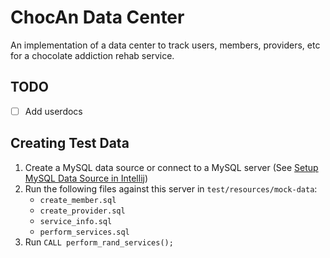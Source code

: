 # ChocAn Data Center

An implementation of a data center to track users, members, providers, etc
for a chocolate addiction rehab service.

## TODO
- [ ] Add userdocs


## Creating Test Data
1. Create a MySQL data source or connect to a MySQL server
(See [Setup MySQL Data Source in Intellij](https://github.com/Gilmore-PDX-CS/Group4/wiki/Setup-MySQL-Data-Source-in-Intellij))
1. Run the following files against this server in `test/resources/mock-data`:
     - `create_member.sql`
     - `create_provider.sql`
     - `service_info.sql`
     - `perform_services.sql`
1. Run ``CALL perform_rand_services();``
